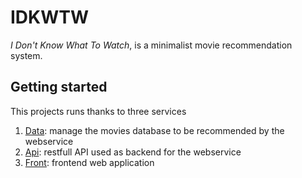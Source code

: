 # IDKWTW

_I Don't Know What To Watch_, is a minimalist movie recommendation system.

## Getting started

This projects runs thanks to three services

1. [Data](data/): manage the movies database to be recommended by the webservice
2. [Api](api/): restfull API used as backend for the webservice
3. [Front](front/): frontend web application
